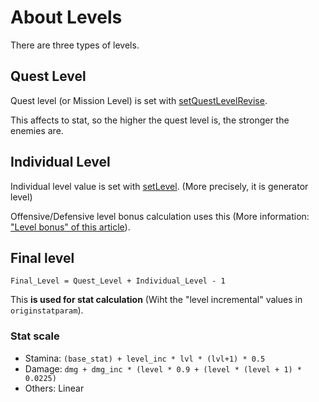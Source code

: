 # About Levels

There are three types of levels.

## Quest Level

Quest level (or Mission Level) is set with [setQuestLevelRevise](../setquestlevelrevise.md).

This affects to stat, so the higher the quest level is, the stronger the enemies are.

## Individual Level

Individual level value is set with [setLevel](../setlevel.md). (More precisely, it is generator level)

Offensive/Defensive level bonus calculation uses this (More information: ["Level bonus" of this article](https://rnielikki.github.io/pata/resources/damage.html)).


## Final level

```
Final_Level = Quest_Level + Individual_Level - 1
```

This **is used for stat calculation** (Wiht the "level incremental" values in `originstatparam`).

### Stat scale

- Stamina: `(base_stat) + level_inc * lvl * (lvl+1) * 0.5`
- Damage: `dmg + dmg_inc * (level * 0.9 + (level * (level + 1) * 0.0225)`
- Others: Linear